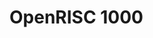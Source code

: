 # OpenRISC 1000

<!---
<gcc/config/or1k/or1k.h> (14.2.0)

#define TARGET_CPU_CPP_BUILTINS()		\
  do						\
    {						\
      builtin_define ("__OR1K__");		\
      builtin_define ("__OR1K_DELAY__");	\
      builtin_define ("__or1k__");		\
      if (TARGET_CMOV)				\
	builtin_define ("__or1k_cmov__");	\
      if (TARGET_HARD_FLOAT)			\
	builtin_define ("__or1k_hard_float__");	\
      builtin_assert ("cpu=or1k");		\
      builtin_assert ("machine=or1k");		\
    }						\
  while (0)
--->